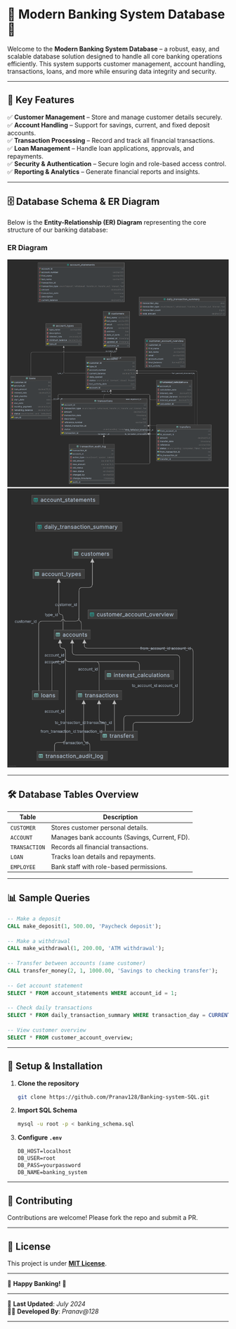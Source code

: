 # 🏦 Modern Banking System Database 🏦  

Welcome to the **Modern Banking System Database** – a robust, easy, and scalable database solution designed to handle all core banking operations efficiently. This system supports customer management, account handling, transactions, loans, and more while ensuring data integrity and security.  

---

## 📌 **Key Features**  
✅ **Customer Management** – Store and manage customer details securely.  
✅ **Account Handling** – Support for savings, current, and fixed deposit accounts.  
✅ **Transaction Processing** – Record and track all financial transactions.  
✅ **Loan Management** – Handle loan applications, approvals, and repayments.  
✅ **Security & Authentication** – Secure login and role-based access control.  
✅ **Reporting & Analytics** – Generate financial reports and insights.  

---

## 🗄️ **Database Schema & ER Diagram**  

Below is the **Entity-Relationship (ER) Diagram** representing the core structure of our banking database:  

### **ER Diagram**  
![Banking System ER Diagram](banking_system-ER.png)
![Banking System ER Diagram](banking_system.png)


---

## 🛠️ **Database Tables Overview**  

| **Table**       | **Description**                          |
|----------------|------------------------------------------|
| `CUSTOMER`     | Stores customer personal details.        |
| `ACCOUNT`      | Manages bank accounts (Savings, Current, FD). |
| `TRANSACTION`  | Records all financial transactions.      |
| `LOAN`         | Tracks loan details and repayments.      |
| `EMPLOYEE`     | Bank staff with role-based permissions.  |

---

<!-- ## 🔐 **Security Measures**  
- **Encryption**: Sensitive data (passwords, transactions) are encrypted.  
- **Role-Based Access**: Employees have restricted permissions.  
- **Audit Logs**: All critical operations are logged for security.  

--- -->

## 📊 **Sample Queries**  
```sql
-- Make a deposit
CALL make_deposit(1, 500.00, 'Paycheck deposit');

-- Make a withdrawal
CALL make_withdrawal(1, 200.00, 'ATM withdrawal');

-- Transfer between accounts (same customer)
CALL transfer_money(2, 1, 1000.00, 'Savings to checking transfer');

-- Get account statement
SELECT * FROM account_statements WHERE account_id = 1;

-- Check daily transactions
SELECT * FROM daily_transaction_summary WHERE transaction_day = CURRENT_DATE();

-- View customer overview
SELECT * FROM customer_account_overview;
```

---

## 🚀 **Setup & Installation**  
1. **Clone the repository**  
   ```bash
   git clone https://github.com/Pranav128/Banking-system-SQL.git
   ```
2. **Import SQL Schema**  
   ```bash
   mysql -u root -p < banking_schema.sql
   ```
3. **Configure `.env`**  
   ```env
   DB_HOST=localhost
   DB_USER=root
   DB_PASS=yourpassword
   DB_NAME=banking_system
   ```

---

## 🤝 **Contributing**  
Contributions are welcome! Please fork the repo and submit a PR.  

---

## 📜 **License**  
This project is under [**MIT License**](LICENSE).  

---

🌟 **Happy Banking!** 🌟  

---

📅 **Last Updated**: *July 2024*  
👨‍💻 **Developed By**: *Pranav@128*

---
